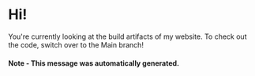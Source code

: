 # Hi!
You're currently looking at the build artifacts of my website. To check out the code, switch over to the Main branch!
#### Note - This message was automatically generated.
